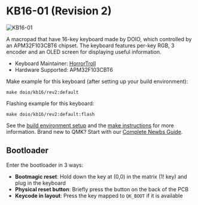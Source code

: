 # KB16-01 (Revision 2)

![KB16-01](https://i.imgur.com/lpq47ELh.png)

A macropad that have 16-key keyboard made by DOIO, which controlled by an APM32F103CBT6 chipset. The keyboard features per-key RGB, 3 encoder and an OLED screen for displaying useful information.

* Keyboard Maintainer: [HorrorTroll](https://github.com/HorrorTroll)
* Hardware Supported: APM32F103CBT6

Make example for this keyboard (after setting up your build environment):

    make doio/kb16/rev2:default

Flashing example for this keyboard:

    make doio/kb16/rev2:default:flash

See the [build environment setup](https://docs.qmk.fm/#/getting_started_build_tools) and the [make instructions](https://docs.qmk.fm/#/getting_started_make_guide) for more information. Brand new to QMK? Start with our [Complete Newbs Guide](https://docs.qmk.fm/#/newbs).

## Bootloader

Enter the bootloader in 3 ways:

* **Bootmagic reset**: Hold down the key at (0,0) in the matrix (1! key) and plug in the keyboard
* **Physical reset button**: Briefly press the button on the back of the PCB
* **Keycode in layout**: Press the key mapped to `QK_BOOT` if it is available
